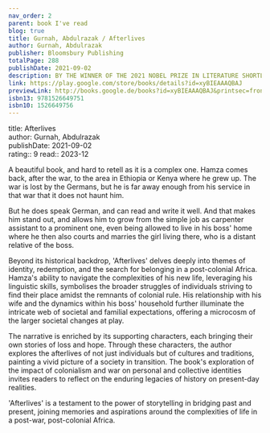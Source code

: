```yaml
---
nav_order: 2
parent: book I've read
blog: true
title: Gurnah, Abdulrazak / Afterlives
author: Gurnah, Abdulrazak
publisher: Bloomsbury Publishing
totalPage: 288
publishDate: 2021-09-02
description: BY THE WINNER OF THE 2021 NOBEL PRIZE IN LITERATURE SHORTLISTED FOR THE 2021 ORWELL PRIZE FOR POLITICAL FICTION LONGLISTED FOR THE 2021 WALTER SCOTT PRIZE 'Riveting and heartbreaking ... A compelling novel, one that gathers close all those who were meant to be forgotten, and refuses their erasure' Maaza Mengiste, Guardian 'A brilliant and important book for our times, by a wondrous writer' Philippe Sands, New Statesman, Books of the Year _______________ While he was still a little boy, Ilyas was stolen from his parents by the German colonial troops. After years away, fighting in a war against his own people, he returns to his village to find his parents gone, and his sister Afiya given away. Another young man returns at the same time. Hamza was not stolen for the war, but sold into it; he has grown up at the right hand of an officer whose protection has marked him life. With nothing but the clothes on his back, he seeks only work and security – and the love of the beautiful Afiya. As fate knots these young people together, as they live and work and fall in love, the shadow of a new war on another continent lengthens and darkens, ready to snatch them up and carry them away... _______________ 'One of the world's most prominent postcolonial writers ... He has consistently and with great compassion penetrated the effects of colonialism in East Africa and its effects on the lives of uprooted and migrating individuals' Anders Olsson, chairman of the Nobel Committee 'In book after book, he guides us through seismic historic moments and devastating societal ruptures while gently outlining what it is that keeps those families, friendships and loving spaces intact, if not fully whole' Maaza Mengiste 'Rarely in a lifetime can you open a book and find that reading it encapsulates the enchanting qualities of a love affair ... One scarcely dares breathe while reading it for fear of breaking the enchantment' The Times
link: https://play.google.com/store/books/details?id=xyBIEAAAQBAJ
previewLink: http://books.google.de/books?id=xyBIEAAAQBAJ&printsec=frontcover&dq=gurnah&hl=&as_pt=BOOKS&cd=10&source=gbs_api
isbn13: 9781526649751
isbn10: 1526649756
---
```

title: Afterlives  
author: Gurnah, Abdulrazak  
publishDate: 2021-09-02  
rating:: 9
read:: 2023-12

A beautiful book, and hard to retell as it is a complex one.  Hamza comes back, after the war, to the area in Ethiopia or Kenya where he grew up. The war is lost by the Germans, but he is far away enough from his service in that war that it does not haunt him.

But he does speak German, and can read and write it well.  And that makes him stand out, and allows him to grow from the simple job as carpenter assistant to a prominent one, even being allowed to live in his boss' home where he then also courts and marries the girl living there, who is a distant relative of the boss.

Beyond its historical backdrop, 'Afterlives' delves deeply into themes of identity, redemption, and the search for belonging in a post-colonial Africa. Hamza's ability to navigate the complexities of his new life, leveraging his linguistic skills, symbolises the broader struggles of individuals striving to find their place amidst the remnants of colonial rule. His relationship with his wife and the dynamics within his boss' household further illuminate the intricate web of societal and familial expectations, offering a microcosm of the larger societal changes at play.

The narrative is enriched by its supporting characters, each bringing their own stories of loss and hope. Through these characters, the author explores the afterlives of not just individuals but of cultures and traditions, painting a vivid picture of a society in transition. The book's exploration of the impact of colonialism and war on personal and collective identities invites readers to reflect on the enduring legacies of history on present-day realities.

'Afterlives' is a testament to the power of storytelling in bridging past and present, joining memories and aspirations around the complexities of life in a post-war, post-colonial Africa.
